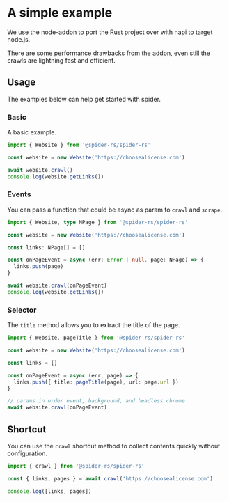 # A simple example

We use the node-addon to port the Rust project over with napi to target node.js.

There are some performance drawbacks from the addon, even still the crawls are lightning fast and efficient.

## Usage

The examples below can help get started with spider.

### Basic

A basic example.

```ts
import { Website } from '@spider-rs/spider-rs'

const website = new Website('https://choosealicense.com')

await website.crawl()
console.log(website.getLinks())
```

### Events

You can pass a function that could be async as param to `crawl` and `scrape`.

```ts
import { Website, type NPage } from '@spider-rs/spider-rs'

const website = new Website('https://choosealicense.com')

const links: NPage[] = []

const onPageEvent = async (err: Error | null, page: NPage) => {
  links.push(page)
}

await website.crawl(onPageEvent)
console.log(website.getLinks())
```

### Selector

The `title` method allows you to extract the title of the page.

```ts
import { Website, pageTitle } from '@spider-rs/spider-rs'

const website = new Website('https://choosealicense.com')

const links = []

const onPageEvent = async (err, page) => {
  links.push({ title: pageTitle(page), url: page.url })
}

// params in order event, background, and headless chrome
await website.crawl(onPageEvent)
```

## Shortcut

You can use the `crawl` shortcut method to collect contents quickly without configuration.

```ts
import { crawl } from '@spider-rs/spider-rs'

const { links, pages } = await crawl('https://choosealicense.com')

console.log([links, pages])
```
